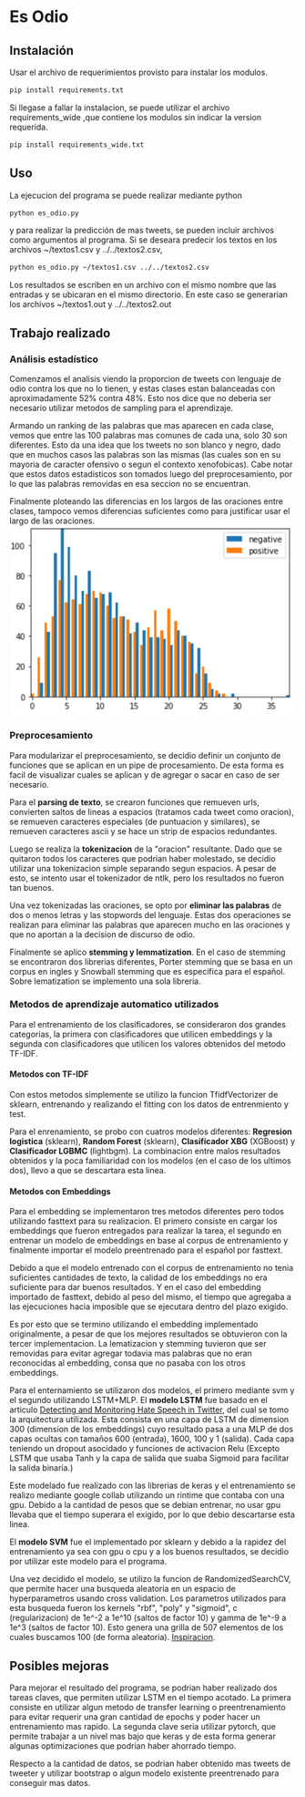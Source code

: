 # Es Odio

## Instalación

Usar el archivo de requerimientos provisto para instalar los modulos.

```bash
pip install requirements.txt
```

Si llegase a fallar la instalacion, se puede utilizar el archivo requirements_wide ,que contiene los modulos sin indicar la version requerida.

```bash
pip install requirements_wide.txt
```

## Uso

La ejecucion del programa se puede realizar mediante python

```bash
python es_odio.py
```

y para realizar la predicción de mas tweets, se pueden incluir archivos como argumentos al programa.
Si se deseara predecir los textos en los archivos ~/textos1.csv y ../../textos2.csv,

```bash
python es_odio.py ~/textos1.csv ../../textos2.csv
```

Los resultados se escriben en un archivo con el mismo nombre que las entradas y se ubicaran en el mismo directorio.
En este caso se generarian los archivos ~/textos1.out y ../../textos2.out

## Trabajo realizado

### Análisis estadístico

Comenzamos el analisis viendo la proporcion de tweets con lenguaje de odio contra los que no lo tienen, y estas clases estan balanceadas con aproximadamente 52% contra 48%. Esto nos dice que no deberia ser necesario utilizar metodos de sampling para el aprendizaje.

Armando un ranking de las palabras que mas aparecen en cada clase, vemos que entre las 100 palabras mas comunes de cada una, solo 30 son diferentes. Esto da una idea que los tweets no son blanco y negro, dado que en muchos casos las palabras son las mismas (las cuales son en su mayoria de caracter ofensivo o segun el contexto xenofobicas). Cabe notar que estos datos estadisticos son tomados luego del preprocesamiento, por lo que las palabras removidas en esa seccion no se encuentran.

Finalmente ploteando las diferencias en los largos de las oraciones entre clases, tampoco vemos diferencias suficientes como para justificar usar el largo de las oraciones.
![Largos de oracion post procesamiento](plot.png "Largos de oracion post procesamiento")

### Preprocesamiento

Para modularizar el preprocesamiento, se decidio definir un conjunto de funciones que se aplican en un pipe de procesamiento. De esta forma es facil de visualizar cuales se aplican y de agregar o sacar en caso de ser necesario.

Para el **parsing de texto**, se crearon funciones que remueven urls, convierten saltos de lineas a espacios (tratamos cada tweet como oracion), se remueven caracteres especiales (de puntuacion y similares), se remueven caracteres ascii y se hace un strip de espacios redundantes.

Luego se realiza la **tokenizacion** de la "oracion" resultante. Dado que se quitaron todos los caracteres que podrian haber molestado, se decidio utilizar una tokenizacion simple separando segun espacios. A pesar de esto, se intento usar el tokenizador de ntlk, pero los resultados no fueron tan buenos.

Una vez tokenizadas las oraciones, se opto por **eliminar las palabras** de dos o menos letras y las stopwords del lenguaje. Estas dos operaciones se realizan para eliminar las palabras que aparecen mucho en las oraciones y que no aportan a la decision de discurso de odio.

Finalmente se aplico **stemming y lemmatization**. En el caso de stemming se encontraron dos librerias diferentes, Porter stemming que se basa en un corpus en ingles y Snowball stemming que es especifica para el español. Sobre lematization se implemento una sola libreria.

### Metodos de aprendizaje automatico utilizados

Para el entrenamiento de los clasificadores, se consideraron dos grandes categorias, la primera con clasificadores que utilicen embeddings y la segunda con clasificadores que utilicen los valores obtenidos del metodo TF-IDF.

#### Metodos con TF-IDF

Con estos metodos simplemente se utilizo la funcion TfidfVectorizer de sklearn, entrenando y realizando el fitting con los datos de entrenmiento y test.

Para el enrenamiento, se probo con cuatros modelos diferentes: **Regresion logistica** (sklearn), **Random Forest** (sklearn), **Clasificador XBG** (XGBoost) y **Clasificador LGBMC** (lightbgm).
La combinacion entre malos resultados obtenidos y la poca familiaridad con los modelos (en el caso de los ultimos dos), llevo a que se descartara esta linea.

#### Metodos con Embeddings

Para el embedding se implementaron tres metodos diferentes pero todos utilizando fasttext para su realizacion. El primero consiste en cargar los embeddings que fueron entregados para realizar la tarea, el segundo en entrenar un modelo de embeddings en base al corpus de entrenamiento y finalmente importar el modelo preentrenado para el español por fasttext.

Debido a que el modelo entrenado con el corpus de entrenamiento no tenia suficientes cantidades de texto, la calidad de los embeddings no era suficiente para dar buenos resultados. Y en el caso del embedding importado de fasttext, debido al peso del mismo, el tiempo que agregaba a las ejecuciones hacia imposible que se ejecutara dentro del plazo exigido.

Es por esto que se termino utilizando el embedding implementado originalmente, a pesar de que los mejores resultados se obtuvieron con la tercer implementacion. La lematizacion y stemming tuvieron que ser removidas para evitar agregar todavia mas palabras que no eran reconocidas al embedding, consa que no pasaba con los otros embeddings.

Para el enternamiento se utilizaron dos modelos, el primero mediante svm y el segundo utilizando LSTM+MLP.
El **modelo LSTM** fue basado en el articulo [Detecting and Monitoring Hate Speech in Twitter](https://www.ncbi.nlm.nih.gov/pmc/articles/PMC6864473/pdf/sensors-19-04654.pdf), del cual se tomo la arquitectura utilizada. Esta consista en una capa de LSTM de dimension 300 (dimension de los embeddings) cuyo resultado pasa a una MLP de dos capas ocultas con tamaños 600 (entrada), 1600, 100 y 1 (salida). Cada capa teniendo un dropout asocidado y funciones de activacion Relu (Excepto LSTM que usaba Tanh y la capa de salida que suaba Sigmoid para facilitar la salida binaria.)

Este modelado fue realizado con las librerias de keras y el entrenamiento se realizo mediante google collab utilizando un rintime que contaba con una gpu. Debido a la cantidad de pesos que se debian entrenar, no usar gpu llevaba que el tiempo superara el exigido, por lo que debio descartarse esta linea.

El **modelo SVM** fue el implementado por sklearn y debido a la rapidez del entrenamiento ya sea con gpu o cpu y a los buenos resultados, se decidio por utilizar este modelo para el programa.

Una vez decidido el modelo, se utilizo la funcion de RandomizedSearchCV, que permite hacer una busqueda aleatoria en un espacio de hyperparametros usando cross validation. Los parametros utilizados para esta busqueda fueron los kernels "rbf", "poly" y "sigmoid", c (regularizacion) de 1e^-2 a 1e^10 (saltos de factor 10) y gamma de 1e^-9 a 1e^3 (saltos de factor 10). Esto genera una grilla de 507 elementos de los cuales buscamos 100 (de forma aleatoria). [Inspiracion](https://scikit-learn.org/stable/auto_examples/svm/plot_rbf_parameters.html).

## Posibles mejoras

Para mejorar el resultado del programa, se podrian haber realizado dos tareas claves, que permiten utilizar LSTM en el tiempo acotado. La primera consiste en utilizar algun metodo de transfer learning o preentrenamiento para evitar requerir una gran cantidad de epochs y poder hacer un entrenamiento mas rapido. La segunda clave seria utilizar pytorch, que permite trabajar a un nivel mas bajo que keras y de esta forma generar algunas optimizaciones que podrian haber ahorrado tiempo.

Respecto a la cantidad de datos, se podrian haber obtenido mas tweets de tweeter y utilizar bootstrap o algun modelo existente preentrenado para conseguir mas datos.
